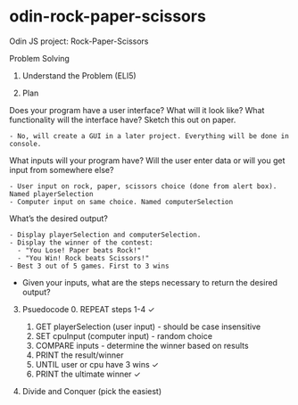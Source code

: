 # odin-rock-paper-scissors
Odin JS project: Rock-Paper-Scissors


Problem Solving

1. Understand the Problem (ELI5)

2. Plan

Does your program have a user interface? What will it look like? What functionality will the interface have? Sketch this out on paper.

    - No, will create a GUI in a later project. Everything will be done in console.

What inputs will your program have? Will the user enter data or will you get input from somewhere else?

    - User input on rock, paper, scissors choice (done from alert box). Named playerSelection
    - Computer input on same choice. Named computerSelection

What’s the desired output?

    - Display playerSelection and computerSelection.
    - Display the winner of the contest:
      - "You Lose! Paper beats Rock!"
      - "You Win! Rock beats Scissors!"
    - Best 3 out of 5 games. First to 3 wins

- Given your inputs, what are the steps necessary to return the desired output?

3. Psuedocode
    0. REPEAT steps 1-4 ✓
      1. GET playerSelection (user input)
        - should be case insensitive
      2. SET cpuInput (computer input)
        - random choice
      3. COMPARE inputs 
        - determine the winner based on results
      4. PRINT the result/winner 
    5. UNTIL user or cpu have 3 wins ✓
    6. PRINT the ultimate winner ✓


4. Divide and Conquer (pick the easiest)